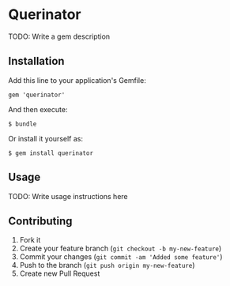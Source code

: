 # Querinator

TODO: Write a gem description

## Installation

Add this line to your application's Gemfile:

    gem 'querinator'

And then execute:

    $ bundle

Or install it yourself as:

    $ gem install querinator

## Usage

TODO: Write usage instructions here

## Contributing

1. Fork it
2. Create your feature branch (`git checkout -b my-new-feature`)
3. Commit your changes (`git commit -am 'Added some feature'`)
4. Push to the branch (`git push origin my-new-feature`)
5. Create new Pull Request
